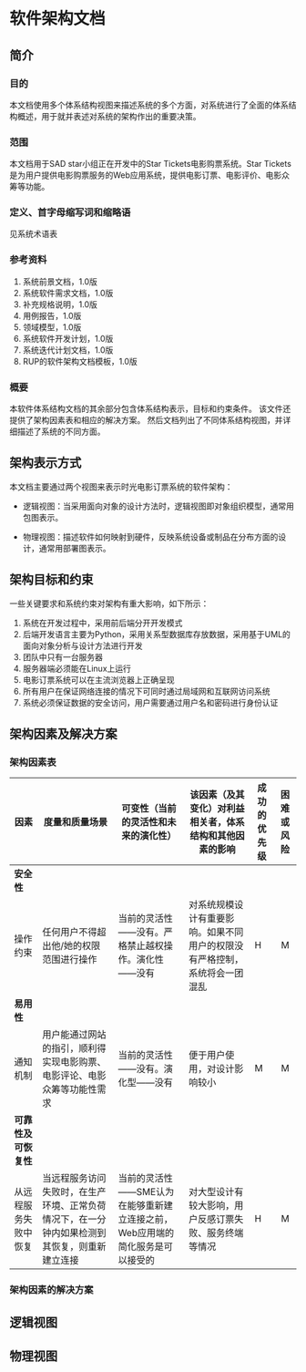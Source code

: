 # 软件架构文档

## 简介

### 目的

本文档使用多个体系结构视图来描述系统的多个方面，对系统进行了全面的体系结构概述，用于就并表述对系统的架构作出的重要决策。

### 范围

本文档用于SAD star小组正在开发中的Star Tickets电影购票系统。Star Tickets是为用户提供电影购票服务的Web应用系统，提供电影订票、电影评价、电影众筹等功能。

### 定义、首字母缩写词和缩略语
见系统术语表

### 参考资料

1. 系统前景文档，1.0版
2. 系统软件需求文档，1.0版
3. 补充规格说明，1.0版
4. 用例报告，1.0版
5. 领域模型，1.0版
6. 系统软件开发计划，1.0版
7. 系统迭代计划文档，1.0版
8. RUP的软件架构文档模板，1.0版

### 概要
本软件体系结构文档的其余部分包含体系结构表示，目标和约束条件。 该文件还提供了架构因素表和相应的解决方案。 然后文档列出了不同体系结构视图，并详细描述了系统的不同方面。

## 架构表示方式

本文档主要通过两个视图来表示时光电影订票系统的软件架构：

- 逻辑视图：当采用面向对象的设计方法时，逻辑视图即对象组织模型，通常用包图表示。 

- 物理视图：描述软件如何映射到硬件，反映系统设备或制品在分布方面的设计，通常用部署图表示。

## 架构目标和约束
一些关键要求和系统约束对架构有重大影响，如下所示：
1. 系统在开发过程中，采用前后端分开开发模式
2. 后端开发语言主要为Python，采用关系型数据库存放数据，采用基于UML的面向对象分析与设计方法进行开发
3. 团队中只有一台服务器
4. 服务器端必须能在Linux上运行
5. 电影订票系统可以在主流浏览器上正确呈现
6. 所有用户在保证网络连接的情况下可同时通过局域网和互联网访问系统
7. 系统必须保证数据的安全访问，用户需要通过用户名和密码进行身份认证

## 架构因素及解决方案

### 架构因素表

| 因素   | 度量和质量场景 | 可变性（当前的灵活性和未来的演化性） | 该因素（及其变化）对利益相关者，体系结构和其他因素的影响 | 成功的优先级 | 困难或风险 |
| ------ | -------------- | ------------------------------------ | -------------------------------------------------------- | ------------ | :--------: |
| **安全性**                                                                                                                                       ||||||
| 操作约束 | 任何用户不得超出他/她的权限范围进行操作 | 当前的灵活性——没有。严格禁止越权操作。演化性——没有 |  对系统规模设计有重要影响。如果不同用户的权限没有严格控制，系统将会一团混乱                                                        | H | M |
| **易用性** |                |                                      |                                                          |              |            |
| 通知机制 | 用户能通过网站的指引，顺利得实现电影购票、电影评论、电影众筹等功能性需求 |当前的灵活性——没有。演化型——没有                                      | 便于用户使用，对设计影响较小 | M | M |
| **可靠性及可恢复性** | | | | | |
| 从远程服务失败中恢复 |当远程服务访问失败时，在生产环境、正常负荷情况下，在一分钟内如果检测到其恢复，则重新建立连接 |当前的灵活性——SME认为在能够重新建立连接之前，Web应用端的简化服务是可以接受的|对大型设计有较大影响，用户反感订票失败、服务终端等情况 |H |M |



### 架构因素的解决方案

## 逻辑视图

## 物理视图




